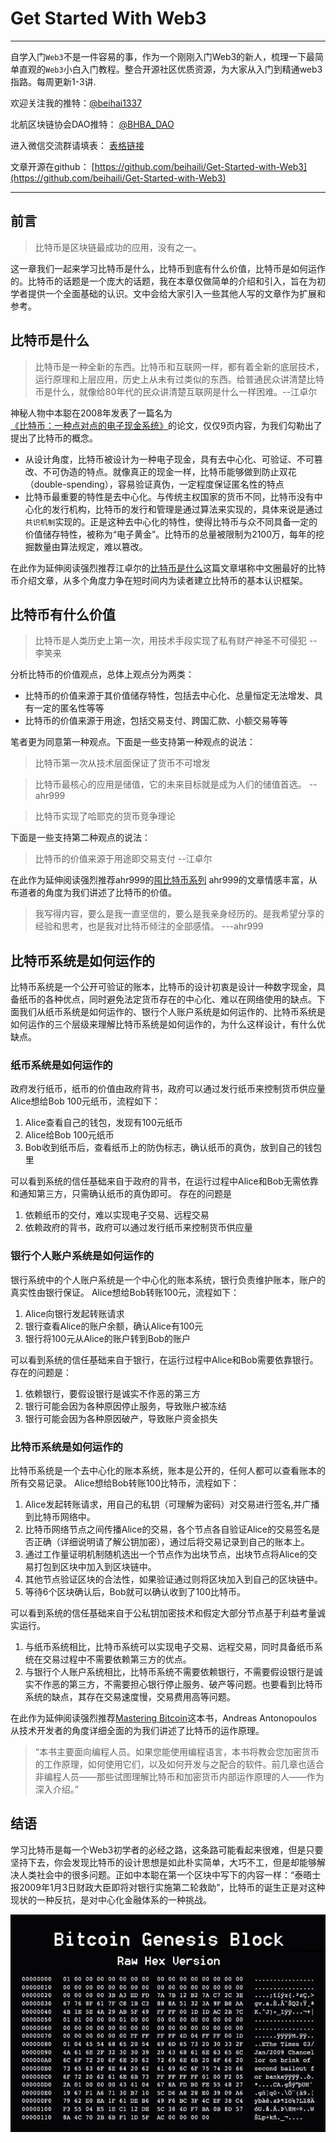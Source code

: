 # Get Started With Web3
---
自学入门`Web3`不是一件容易的事，作为一个刚刚入门Web3的新人，梳理一下最简单直观的`Web3`小白入门教程。整合开源社区优质资源，为大家从入门到精通web3指路。每周更新1-3讲.

欢迎关注我的推特：[@beihai1337](https://twitter.com/beihai1337)

北航区块链协会DAO推特： [@BHBA_DAO](https://twitter.com/BHBA_DAO)

进入微信交流群请填表： [表格链接](https://forms.gle/QMBwL6LwZyQew1tX8)

文章开源在github： [https://github.com/beihaili/Get-Started-with-Web3](https://github.com/beihaili/Get-Started-with-Web3)

----

## 前言
> 比特币是区块链最成功的应用，没有之一。 

这一章我们一起来学习比特币是什么，比特币到底有什么价值，比特币是如何运作的。比特币的话题是一个庞大的话题，我在本章仅做简单的介绍和引入，旨在为初学者提供一个全面基础的认识。文中会给大家引入一些其他人写的文章作为扩展和参考。

## 比特币是什么

> 比特币是一种全新的东西。比特币和互联网一样，都有着全新的底层技术，运行原理和上层应用，历史上从未有过类似的东西。给普通民众讲清楚比特币是什么，就像给80年代的民众讲清楚互联网是什么一样困难。--江卓尔

神秘人物中本聪在2008年发表了一篇名为[《比特币：一种点对点的电子现金系统》](https://bitcoin.org/bitcoin.pdf)的论文，仅仅9页内容，为我们勾勒出了提出了比特币的概念。
+ 从设计角度，比特币被设计为一种电子现金，具有去中心化、可验证、不可篡改、不可伪造的特点。就像真正的现金一样，比特币能够做到防止双花（double-spending），容易验证真伪，一定程度保证匿名性的特点
+ 比特币最重要的特性是去中心化。与传统主权国家的货币不同，比特币没有中心化的发行机构，比特币的发行和管理是通过算法来实现的，具体来说是通过`共识机制`实现的。正是这种去中心化的特性，使得比特币与众不同具备一定的价值储存特性，被称为“电子黄金”。比特币的总量被限制为2100万，每年的挖掘数量由算法规定，难以篡改。



在此作为延伸阅读强烈推荐江卓尔的[比特币是什么](https://www.zhihu.com/question/22076666/answer/69638270)这篇文章堪称中文圈最好的比特币介绍文章，从多个角度力争在短时间内为读者建立比特币的基本认识框架。

## 比特币有什么价值

> 比特币是人类历史上第一次，用技术手段实现了私有财产神圣不可侵犯 --李笑来

分析比特币的价值观点，总体上观点分为两类：
+ 比特币的价值来源于其价值储存特性，包括去中心化、总量恒定无法增发、具有一定的匿名性等等
+ 比特币的价值来源于用途，包括交易支付、跨国汇款、小额交易等等

笔者更为同意第一种观点。下面是一些支持第一种观点的说法：
> 比特币第一次从技术层面保证了货币不可增发 

> 比特币最核心的应用是储值，它的未来目标就是成为人们的储值首选。 --ahr999

> 比特币实现了哈耶克的货币竞争理论 

下面是一些支持第二种观点的说法：

> 比特币的价值来源于用途即交易支付 --江卓尔


在此作为延伸阅读强烈推荐ahr999的[囤比特币系列](https://github.com/CoxxA/bitcoin-ahr999-HODL)
ahr999的文章情感丰富，从布道者的角度为我们讲述了比特币的价值。
> 我写得内容，要么是我一直坚信的，要么是我亲身经历的。是我希望分享的经验和思考，也是我对比特币倾注的全部感情。 ---ahr999

## 比特币系统是如何运作的

比特币系统是一个公开可验证的账本，比特币的设计初衷是设计一种数字现金，具备纸币的各种优点，同时避免法定货币存在的中心化、难以在网络使用的缺点。下面我们从纸币系统是如何运作的、银行个人账户系统是如何运作的、比特币系统是如何运作的三个层级来理解比特币系统是如何运作的，为什么这样设计，有什么优缺点。

### 纸币系统是如何运作的
政府发行纸币，纸币的价值由政府背书，政府可以通过发行纸币来控制货币供应量
Alice想给Bob 100元纸币，流程如下：
1. Alice查看自己的钱包，发现有100元纸币
2. Alice给Bob 100元纸币
3. Bob收到纸币后，查看纸币上的防伪标志，确认纸币的真伪，放到自己的钱包里

可以看到系统的信任基础来自于政府的背书，在运行过程中Alice和Bob无需依靠和通知第三方，只需确认纸币的真伪即可。
存在的问题是
1. 依赖纸币的交付，难以实现电子交易、远程交易
2. 依赖政府的背书，政府可以通过发行纸币来控制货币供应量

### 银行个人账户系统是如何运作的
银行系统中的个人账户系统是一个中心化的账本系统，银行负责维护账本，账户的真实性由银行保证。
Alice想给Bob转账100元，流程如下：
1. Alice向银行发起转账请求
2. 银行查看Alice的账户余额，确认Alice有100元
3. 银行将100元从Alice的账户转到Bob的账户

可以看到系统的信任基础来自于银行，在运行过程中Alice和Bob需要依靠银行。
存在的问题是：
1. 依赖银行，要假设银行是诚实不作恶的第三方
2. 银行可能会因为各种原因停止服务，导致账户被冻结
3. 银行可能会因为各种原因破产，导致账户资金损失

### 比特币系统是如何运作的
比特币系统是一个去中心化的账本系统，账本是公开的，任何人都可以查看账本的所有交易记录。
Alice想给Bob转账100比特币，流程如下：
1. Alice发起转账请求，用自己的私钥（可理解为密码）对交易进行签名,并广播到比特币网络中。
2. 比特币网络节点之间传播Alice的交易，各个节点各自验证Alice的交易签名是否正确（详细说明请了解公钥加密），通过后将交易记录到自己的账本上。
3. 通过工作量证明机制随机选出一个节点作为出块节点，出块节点将Alice的交易打包到区块中加入到区块链中。
4. 其他节点验证区块的合法性，如果验证通过则将区块加入到自己的区块链中。
5. 等待6个区块确认后，Bob就可以确认收到了100比特币。

可以看到系统的信任基础来自于公私钥加密技术和假定大部分节点基于利益考量诚实运行。
1. 与纸币系统相比，比特币系统可以实现电子交易、远程交易，同时具备纸币系统在交易过程中不需要依赖第三方的优点。
2. 与银行个人账户系统相比，比特币系统不需要依赖银行，不需要假设银行是诚实不作恶的第三方，不需要担心银行停止服务、破产等问题。也要看到比特币系统的缺点，其存在交易速度慢，交易费用高等问题。

在此作为延伸阅读强烈推荐[Mastering Bitcoin](https://github.com/berryjam/mastering-bitcoin-3rd)这本书，Andreas Antonopoulos从技术开发者的角度详细全面的为我们讲述了比特币的运作原理。
> “本书主要面向编程人员。如果您能使用编程语言，本书将教会您加密货币的工作原理，如何使用它们，以及如何开发与之配合的软件。前几章也适合非编程人员——那些试图理解比特币和加密货币内部运作原理的人——作为深入介绍。”

## 结语
学习比特币是每一个Web3初学者的必经之路，这条路可能看起来很难，但是只要坚持下去，你会发现比特币的设计思想是如此朴实简单，大巧不工，但是却能够解决人类社会中的很多问题。正如中本聪在第一个区块中写下的内容一样：“泰晤士报2009年1月3日财政大臣即将对银行实施第二轮救助”，比特币的诞生正是对这种现状的一种反抗，是对中心化金融体系的一种挑战。
<div align="center"> <img src="./img/1.png" width = 600 /> </div>


